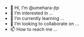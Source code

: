 - 👋 Hi, I’m @umehara-jtp
- 👀 I’m interested in ...
- 🌱 I’m currently learning ...
- 💞️ I’m looking to collaborate on ...
- 📫 How to reach me ...

<!---
umehara-jtp/umehara-jtp is a ✨ special ✨ repository because its `README.md` (this file) appears on your GitHub profile.
You can click the Preview link to take a look at your changes.
--->

